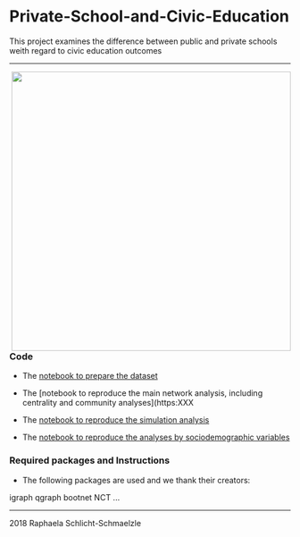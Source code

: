 # Private-School-and-Civic-Education

This project examines the difference between public and private schools weith regard to civic education outcomes
***

<img align="right" width=500px src=manuscript/explainer_fig.png> 

### Code
* The [notebook to prepare the dataset](https:XXX.Rmd)

* The [notebook to reproduce the main network analysis, including centrality and community analyses](https:XXX
* The [notebook to reproduce the simulation analysis](https:XXX_Simulations.Rmd)

* The [notebook to reproduce the analyses by sociodemographic variables](https://XXX.Rmd)


### Required packages and Instructions
* The following packages are used and we thank their creators:

igraph
qgraph
bootnet
NCT
...



***

2018 Raphaela Schlicht-Schmaelzle 
